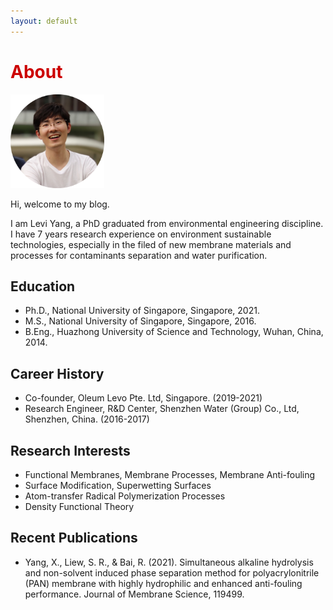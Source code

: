 ```yaml
---
layout: default
---
```


<h1 style="color: #cc0000;">About</h1>

<img src="/assets/images/profile2.png" alt="drawing" width="150"/>

Hi, welcome to my blog.

I am Levi Yang, a PhD graduated from environmental engineering discipline. I have 7 years research experience on environment sustainable technologies, especially in the filed of new membrane materials and processes for contaminants separation and water purification.

## **Education**
- Ph.D., National University of Singapore, Singapore, 2021.
- M.S., National University of Singapore, Singapore, 2016.
- B.Eng., Huazhong University of Science and Technology, Wuhan, China, 2014.

## **Career History**
- Co-founder, Oleum Levo Pte. Ltd, Singapore. (2019-2021)
- Research Engineer, R&D Center, Shenzhen Water (Group) Co., Ltd, Shenzhen, China. (2016-2017)

## **Research Interests**
- Functional Membranes, Membrane Processes, Membrane Anti-fouling
- Surface Modification, Superwetting Surfaces
- Atom-transfer Radical Polymerization Processes
- Density Functional Theory

## **Recent Publications**
- Yang, X., Liew, S. R., & Bai, R. (2021). Simultaneous alkaline hydrolysis and non-solvent induced phase separation method for polyacrylonitrile (PAN) membrane with highly hydrophilic and enhanced anti-fouling performance. Journal of Membrane Science, 119499.
